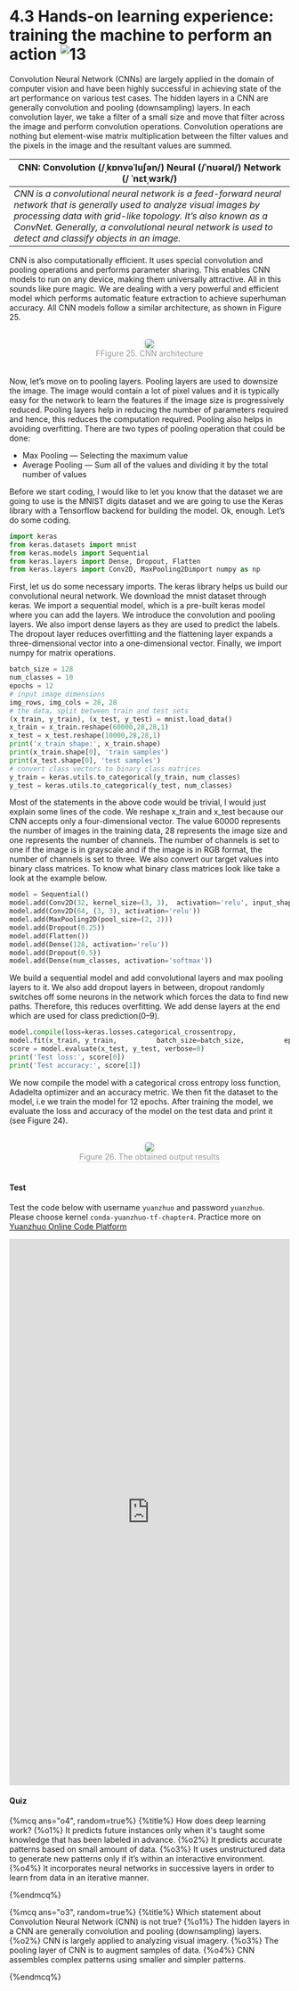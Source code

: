 # 4.3 Hands-on learning experience: training the machine to perform an action ![13](https://img.shields.io/badge/Age-13%2B-9cf)

Convolution Neural Network (CNNs) are largely applied in the domain of computer vision and have been highly successful in achieving state of the art performance on various test cases. The hidden layers in a CNN are generally convolution and pooling (downsampling) layers. In each convolution layer, we take a filter of a small size and move that filter across the image and perform convolution operations. Convolution operations are nothing but element-wise matrix multiplication between the filter values and the pixels in the image and the resultant values are summed.

| **CNN: Convolution (/ˌkɒnvəˈluʃən/) Neural (/ˈnʊərəl/) Network (/ ˈnɛtˌwɜrk/)**
| ---
| *CNN is a convolutional neural network is a feed-forward neural network that is generally used to analyze visual images by processing data with grid-like topology. It’s also known as a ConvNet. Generally, a convolutional neural network is used to detect and classify objects in an image.*

CNN is also computationally efficient. It uses special convolution and pooling operations and performs parameter sharing. This enables CNN models to run on any device, making them universally attractive. All in this sounds like pure magic. We are dealing with a very powerful and efficient model which performs automatic feature extraction to achieve superhuman accuracy. All CNN models follow a similar architecture, as shown in Figure 25.

<br>
<center>
    <img style="border-radius: 0.3125em;
    box-shadow: 0 2px 4px 0 rgba(34,36,38,.12),0 2px 10px 0 rgba(34,36,38,.08);"
    src="https://md.hass.live/ai25.png">
    <br>
    <div style="color:orange; border-bottom: 1px solid #d9d9d9;
    display: inline-block;
    color: #999;
    padding: 1px;">FFigure 25. CNN architecture</div>
</center>
<br>

Now, let’s move on to pooling layers. Pooling layers are used to downsize the image. The image would contain a lot of pixel values and it is typically easy for the network to learn the features if the image size is progressively reduced. Pooling layers help in reducing the number of parameters required and hence, this reduces the computation required. Pooling also helps in avoiding overfitting. There are two types of pooling operation that could be done:

- Max Pooling — Selecting the maximum value
- Average Pooling — Sum all of the values and dividing it by the total number of values

Before we start coding, I would like to let you know that the dataset we are going to use is the MNIST digits dataset and we are going to use the Keras library with a Tensorflow backend for building the model. Ok, enough. Let’s do some coding.

```python
import keras
from keras.datasets import mnist
from keras.models import Sequential
from keras.layers import Dense, Dropout, Flatten
from keras.layers import Conv2D, MaxPooling2Dimport numpy as np
```

First, let us do some necessary imports. The keras library helps us build our convolutional neural network. We download the mnist dataset through keras. We import a sequential model, which is a pre-built keras model where you can add the layers. We introduce the convolution and pooling layers. We also import dense layers as they are used to predict the labels. The dropout layer reduces overfitting and the flattening layer expands a three-dimensional vector into a one-dimensional vector. Finally, we import numpy for matrix operations.

```python
batch_size = 128
num_classes = 10
epochs = 12
# input image dimensions
img_rows, img_cols = 28, 28
# the data, split between train and test sets
(x_train, y_train), (x_test, y_test) = mnist.load_data()
x_train = x_train.reshape(60000,28,28,1)
x_test = x_test.reshape(10000,28,28,1)
print('x_train shape:', x_train.shape)
print(x_train.shape[0], 'train samples')
print(x_test.shape[0], 'test samples')
# convert class vectors to binary class matrices
y_train = keras.utils.to_categorical(y_train, num_classes)
y_test = keras.utils.to_categorical(y_test, num_classes)
```

Most of the statements in the above code would be trivial, I would just explain some lines of the code. We reshape x_train and x_test because our CNN accepts only a four-dimensional vector. The value 60000 represents the number of images in the training data, 28 represents the image size and one represents the number of channels. The number of channels is set to one if the image is in grayscale and if the image is in RGB format, the number of channels is set to three. We also convert our target values into binary class matrices. To know what binary class matrices look like take a look at the example below.

```python
model = Sequential()
model.add(Conv2D(32, kernel_size=(3, 3),  activation='relu', input_shape=(28,28,1)))
model.add(Conv2D(64, (3, 3), activation='relu'))
model.add(MaxPooling2D(pool_size=(2, 2)))
model.add(Dropout(0.25))
model.add(Flatten())
model.add(Dense(128, activation='relu'))
model.add(Dropout(0.5))
model.add(Dense(num_classes, activation='softmax'))
```

We build a sequential model and add convolutional layers and max pooling layers to it. We also add dropout layers in between, dropout randomly switches off some neurons in the network which forces the data to find new paths. Therefore, this reduces overfitting. We add dense layers at the end which are used for class prediction(0–9).

```python
model.compile(loss=keras.losses.categorical_crossentropy,              optimizer=keras.optimizers.Adadelta(),  metrics=['accuracy'])
model.fit(x_train, y_train,          batch_size=batch_size,          epochs=epochs,          verbose=1,          validation_data=(x_test, y_test))
score = model.evaluate(x_test, y_test, verbose=0)
print('Test loss:', score[0])
print('Test accuracy:', score[1])
```

We now compile the model with a categorical cross entropy loss function, Adadelta optimizer and an accuracy metric. We then fit the dataset to the model, i.e we train the model for 12 epochs. After training the model, we evaluate the loss and accuracy of the model on the test data and print it (see Figure 24).

<br>
<center>
    <img style="border-radius: 0.3125em;
    box-shadow: 0 2px 4px 0 rgba(34,36,38,.12),0 2px 10px 0 rgba(34,36,38,.08);"
    src="https://md.hass.live/ai26.png">
    <br>
    <div style="color:orange; border-bottom: 1px solid #d9d9d9;
    display: inline-block;
    color: #999;
    padding: 1px;">Figure 26. The obtained output results</div>
</center>
<br>

#### Test

Test the code below with username `yuanzhuo` and password `yuanzhuo`. Please choose kernel `conda-yuanzhuo-tf-chapter4`. Practice more on [Yuanzhuo Online Code Platform](https://code.yuanzhuo.bnu.edu.cn/)

<iframe src="https://code.yuanzhuo.bnu.edu.cn/user/yuanzhuo/notebooks/AI%20＆%20COVID-19%20Handbook/Chap4/CNN.ipynb" width="100%" height="980" scrolling="yes" border="0" frameborder="no" framespacing="0" allowfullscreen="true"> </iframe>

#### Quiz

{%mcq ans="o4", random=true%}
{%title%}
How does deep learning work?
{%o1%} It predicts future instances only when it's taught some knowledge that has been labeled in advance.
{%o2%} It predicts accurate patterns based on small amount of data.
{%o3%} It uses unstructured data to generate new patterns only if it’s within an interactive environment.
{%o4%} It incorporates neural networks in successive layers in order to learn from data in an iterative manner.
<!-- {%hint%} Try Again ... -->
{%endmcq%}

{%mcq ans="o3", random=true%}
{%title%}
Which statement about Convolution Neural Network (CNN) is not true?
{%o1%} The hidden layers in a CNN are generally convolution and pooling (downsampling) layers.
{%o2%} CNN is largely applied to analyzing visual imagery.
{%o3%} The pooling layer of CNN is to augment samples of data.
{%o4%} CNN assembles complex patterns using smaller and simpler patterns.
<!-- {%hint%} Try Again ... -->
{%endmcq%}
